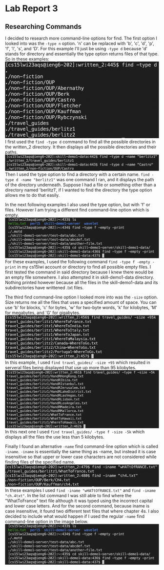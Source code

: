 # Lab Report 3
## Researching Commands
I decided to research more command-line options for find. The first option I looked into was the `-type n` option. 'n' can be replaced with 'b', 'c', 'd', 'p', 'f', 'l', 's', and 'D'. For this example I'll just be using `-type d` because 'd' stands for directory and essentially the type option returns files of that type. So in these examples:
![Image](1stTypeOption.png)
I first used the `find -type d` command to find all the possible directories in the written_2 directory. It then displays all the possible directories and their paths.
![Image](2ndTypeOption.png)
Then I used the type option to find a directory with a certain name. `find -type d -name "berlitz1"` was one command I ran, and it displays the path of the directory underneath. Suppose I had a file or something other than a directory named 'berlitz1', if I wanted to find the directory the type option allows me to do that easily.

In the next following examples I also used the type option, but with 'f' or files. However I am trying a different find command-line option which is empty.
![Image](2EmptyOptions.png)
For these examples, I used the following command `find -type f -empty -print` in my cs15lwi account or directory to find all possible empty files. I first tested the command in said directory because I knew there would be an empty file somewhere. I also attempted it in skill-demo1-data directory. Nothing printed however because all the files in the skill-demo1-data and its subdirectories have writtened .txt files.

The third find command-line option I looked more into was the `-size` option. Size returns me all the files that uses a specified amount of space. You can use 'b' for blocks, 'c' for bytes, 'w' for two-byte words, 'k' for kilobytes, 'M' for megabytes, and 'G' for gigabytes.
![Image](1stSizeOption.png)
In this example, I used `find travel_guides/ -size +95` which resulted in serveral files being displayed that use up more than 95 kilobytes.
![Image](2ndSizeOption.png)
In this next one I used `find travel_guides/ -type f -size -5k` which displays all the files the use less than 5 kilobytes.

Finally I found an alternative `-name` find command-line option which is called `-iname`. `-iname` is essentially the same thing as -name, but instead it is case insensitive so that upper or lower case characters are not considered while finding files of the specified name.
![Image](2inameOptions.png)
In these examples I used `find -iname "wHATtOfRANCE.txt"` and `find -iname "ch.4txt"`. In the list command I was still able to find where the "WhatToFrance" text file although it was typed using the incorrect capital and lower case letters. And for the second command, because iname is case insensitive, it found two different text files that where chapter 4s. I also decided to include what would happen if I used the regular `-name` find command-line option in the image below.
![Image](2EmptyOptions.png)
